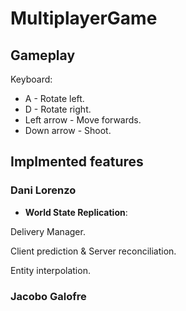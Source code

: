 # MultiplayerGame



## Gameplay

Keyboard:
* A - Rotate left.
* D - Rotate right.
* Left arrow - Move forwards.
* Down arrow - Shoot.

## Implmented features

### Dani Lorenzo
* **World State Replication**:

Delivery Manager.

Client prediction & Server reconciliation.

Entity interpolation.

### Jacobo Galofre